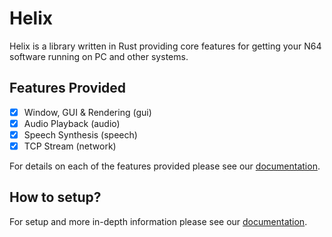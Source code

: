 # Helix

Helix is a library written in Rust providing core features for getting your N64 software running on PC and other systems.

## Features Provided

- [x] Window, GUI & Rendering (gui)
- [x] Audio Playback (audio)
- [x] Speech Synthesis (speech)
- [x] TCP Stream (network)

For details on each of the features provided please see our [documentation](https://retrofoundry.github.io/helix/).

## How to setup?

For setup and more in-depth information please see our [documentation](https://retrofoundry.github.io/helix/).
